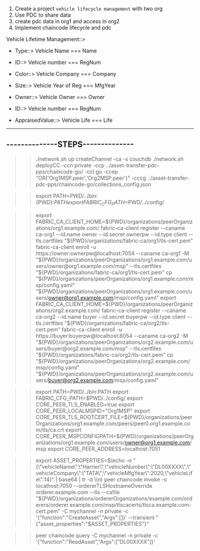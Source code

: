 1. Create a project `vehicle lifecycle management` with two org
2. Use PDC to share data
3. create pdc data in org1 and access in org2
4. Implement chaincode lifecycle and pdc  


Vehicle Lifetime Management::>
+ Type::>     Vehicle Name        === Name   
+ ID::>       Vehicle number      === RegNum
+ Color::>    Vehicle Company     === Company
+ Size::>     Vehicle Year of Reg === MfgYear
+ Owner::>    Vehicle Owner       === Owner

+ ID::>       Vehicle number      === RegNum
+ AppraisedValue::> Vehicle Life  === Life


---------------------------------
--------------STEPS--------------
---------------------------------

>> ./network.sh up createChannel -ca -s couchdb
>> ./network.sh deployCC -ccn private -ccp ../asset-transfer-pdc-pps/chaincode-go/ -ccl go -ccep "OR('Org1MSP.peer','Org2MSP.peer')" -cccg ../asset-transfer-pdc-pps/chaincode-go/collections_config.json

>> export PATH=${PWD}/../bin:${PWD}:$PATH
>> export FABRIC_CFG_PATH=$PWD/../config/

>> export FABRIC_CA_CLIENT_HOME=${PWD}/organizations/peerOrganizations/org1.example.com/
>> fabric-ca-client register --caname ca-org1 --id.name owner --id.secret ownerpw --id.type client --tls.certfiles "${PWD}/organizations/fabric-ca/org1/tls-cert.pem"
>> fabric-ca-client enroll -u https://owner:ownerpw@localhost:7054 --caname ca-org1 -M "${PWD}/organizations/peerOrganizations/org1.example.com/users/owner@org1.example.com/msp" --tls.certfiles "${PWD}/organizations/fabric-ca/org1/tls-cert.pem"
>> cp "${PWD}/organizations/peerOrganizations/org1.example.com/msp/config.yaml" "${PWD}/organizations/peerOrganizations/org1.example.com/users/owner@org1.example.com/msp/config.yaml"
>> export FABRIC_CA_CLIENT_HOME=${PWD}/organizations/peerOrganizations/org2.example.com/
>> fabric-ca-client register --caname ca-org2 --id.name buyer --id.secret buyerpw --id.type client --tls.certfiles "${PWD}/organizations/fabric-ca/org2/tls-cert.pem"
>> fabric-ca-client enroll -u https://buyer:buyerpw@localhost:8054 --caname ca-org2 -M "${PWD}/organizations/peerOrganizations/org2.example.com/users/buyer@org2.example.com/msp" --tls.certfiles "${PWD}/organizations/fabric-ca/org2/tls-cert.pem"
>> cp "${PWD}/organizations/peerOrganizations/org2.example.com/msp/config.yaml" "${PWD}/organizations/peerOrganizations/org2.example.com/users/buyer@org2.example.com/msp/config.yaml"

>> export PATH=${PWD}/../bin:$PATH
>> export FABRIC_CFG_PATH=$PWD/../config/
>> export CORE_PEER_TLS_ENABLED=true
>> export CORE_PEER_LOCALMSPID="Org1MSP"
>> export CORE_PEER_TLS_ROOTCERT_FILE=${PWD}/organizations/peerOrganizations/org1.example.com/peers/peer0.org1.example.com/tls/ca.crt
>> export CORE_PEER_MSPCONFIGPATH=${PWD}/organizations/peerOrganizations/org1.example.com/users/owner@org1.example.com/msp
>> export CORE_PEER_ADDRESS=localhost:7051

>> export ASSET_PROPERTIES=$(echo -n "{\"vehicleName\":\"Harrier\",\"vehicleNumber\":\"DL00XXXX\",\"vehicleCompany\":\"TATA\",\"vehicleMfgYear\":2020,\"vehicleLife\":14}" | base64 | tr -d \\n)
peer chaincode invoke -o localhost:7050 --ordererTLSHostnameOverride orderer.example.com --tls --cafile "${PWD}/organizations/ordererOrganizations/example.com/orderers/orderer.example.com/msp/tlscacerts/tlsca.example.com-cert.pem" -C mychannel -n private -c '{"function":"CreateAsset","Args":[]}' --transient "{\"asset_properties\":\"$ASSET_PROPERTIES\"}"

>> peer chaincode query -C mychannel -n private -c '{"function":"ReadAsset","Args":["DL00XXXX"]}'

